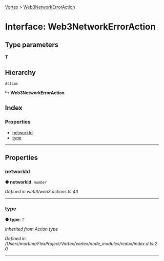 [Vortex](../README.md) > [Web3NetworkErrorAction](../interfaces/web3networkerroraction.md)

# Interface: Web3NetworkErrorAction

## Type parameters
#### T 
## Hierarchy

 `Action`

**↳ Web3NetworkErrorAction**

## Index

### Properties

* [networkId](web3networkerroraction.md#networkid)
* [type](web3networkerroraction.md#type)

---

## Properties

<a id="networkid"></a>

###  networkId

**● networkId**: *`number`*

*Defined in web3/web3.actions.ts:43*

___
<a id="type"></a>

###  type

**● type**: *`T`*

*Inherited from Action.type*

*Defined in /Users/mortimr/FlexProject/Vortex/vortex/node_modules/redux/index.d.ts:20*

___

